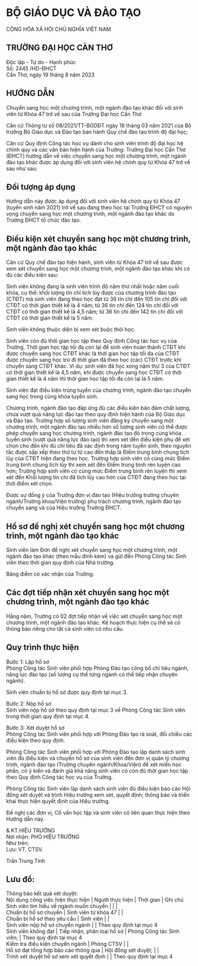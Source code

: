 # BỘ GIÁO DỤC VÀ ĐÀO TẠO  
CỘNG HÒA XÃ HỘI CHỦ NGHĨA VIỆT NAM  

## TRƯỜNG ĐẠI HỌC CÀN THƠ  
Độc lập - Tự do - Hạnh phúc  
Số: 2445 /HD-ĐHCT  
Cần Thơ, ngày 19 tháng 8 năm 2023  

## HƯỚNG DẪN  
Chuyển sang học một chương trình, một ngành đào tạo khác đối với sinh viên từ Khóa 47 trở về sau của Trường Đại học Cần Thơ  

Căn cứ Thông tư số 08/2021/TT-BGDĐT ngày 18 tháng 03 năm 2021 của Bộ trưởng Bộ Giáo dục và Đào tạo ban hành Quy chế đào tạo trình độ đại học;  

Căn cứ Quy định Công tác học vụ dành cho sinh viên trình độ đại học hệ chính quy và các văn bản hiện hành của Trường: Trường Đại học Cần Thơ (ĐHCT) hướng dẫn về việc chuyển sang học một chương trình, một ngành đào tạo khác được áp dụng đối với sinh viên hệ chính quy từ Khóa 47 trở về sau như sau:  

## Đối tượng áp dụng  
Hướng dẫn này được áp dụng đối với sinh viên hệ chính quy từ Khóa 47 (tuyển sinh năm 2021) trở về sau đang theo học tại Trường ĐHCT có nguyện vọng chuyển sang học một chương trình, một ngành đào tạo khác do Trường ĐHCT tổ chức đào tạo.  

## Điều kiện xét chuyển sang học một chương trình, một ngành đào tạo khác  
Căn cứ Quy chế đào tạo hiện hành, sinh viên từ Khóa 47 trở về sau được xem xét chuyển sang học một chương trình, một ngành đào tạo khác khi có đủ các điều kiện sau:  

Sinh viên không đang là sinh viên trình độ năm thứ nhất hoặc năm cuối khóa, cụ thể: khối lượng tín chỉ tích lũy được của chương trình đào tạo (CTĐT) mà sinh viên đang theo học đạt từ 36 tín chỉ đến 105 tín chỉ đối với CTĐT có thời gian thiết kế là 4 năm; từ 36 tín chỉ đến 124 tín chỉ đối với CTĐT có thời gian thiết kế là 4,5 năm; từ 36 tín chỉ đến 142 tín chỉ đối với CTĐT có thời gian thiết kế là 5 năm.  

Sinh viên không thuộc diện bị xem xét buộc thôi học.  

Sinh viên còn đủ thời gian học tập theo Quy định Công tác học vụ của Trường. Thời gian học tập tối đa còn lại để sinh viên hoàn thành CTĐT khi được chuyển sang học CTĐT khác là thời gian học tập tối đa của CTĐT được chuyển sang học trừ đi thời gian đã theo học (các) CTĐT trước khi chuyển sang CTĐT khác. Ví dụ: sinh viên đã học xong năm thứ 3 của CTĐT có thời gian thiết kế là 4,5 năm, khi được chuyển sang học CTĐT có thời gian thiết kế là 4 năm thì thời gian học tập tối đa còn lại là 5 năm.  

Sinh viên đạt điều kiện trúng tuyển của chương trình, ngành đào tạo chuyển sang học trong cùng khóa tuyển sinh.  

Chương trình, ngành đào tạo đáp ứng đủ các điều kiện bảo đảm chất lượng, chưa vượt quá năng lực đào tạo theo quy định hiện hành của Bộ Giáo dục và Đào tạo. Trường hợp số lượng sinh viên đăng ký chuyển sang một chương trình, một ngành đào tạo nhiều hơn số lượng sinh viên có thể được phép chuyển sang học chương trình, ngành đào tạo đó trong cùng khóa tuyển sinh (vượt quá năng lực đào tạo) thì xem xét đến điều kiện phụ để xét chọn cho đến khi đủ chỉ tiêu đã xác định trong năm tuyển sinh, theo nguyên tắc được sắp xếp theo thứ tự từ cao đến thấp là Điểm trung bình chung tích lũy của CTĐT hiện đang theo học. Trường hợp sinh viên có cùng mức Điểm trung bình chung tích lũy thì xem xét đến Điểm trung bình rèn luyện cao hơn; Trường hợp sinh viên có cùng mức Điểm trung bình rèn luyện thì xem xét đến Khối lượng tín chỉ đã tích lũy cao hơn của CTĐT đang theo học tại thời điểm xét chọn.  

Được sự đồng ý của Trưởng đơn vị đào tạo (Hiệu trưởng trường chuyên ngành/Trưởng khoa/Viện trưởng) phụ trách chương trình, ngành đào tạo chuyển sang và của Hiệu trưởng Trường ĐHCT.  

## Hồ sơ đề nghị xét chuyển sang học một chương trình, một ngành đào tạo khác  
Sinh viên làm Đơn đề nghị xét chuyển sang học một chương trình, một ngành đào tạo khác (theo mẫu đính kèm) và gửi đến Phòng Công tác Sinh viên theo thời gian quy định của Nhà trường.  

Bảng điểm có xác nhận của Trường.  

## Các đợt tiếp nhận xét chuyển sang học một chương trình, một ngành đào tạo khác  
Hằng năm, Trường có 02 đợt tiếp nhận về việc xét chuyển sang học một chương trình, một ngành đào tạo khác. Kế hoạch thực hiện cụ thể sẽ có thông báo riêng cho tất cả sinh viên có nhu cầu.  

## Quy trình thực hiện  
Bước 1: Lập hồ sơ  
Phòng Công tác Sinh viên phối hợp Phòng Đào tạo công bố chỉ tiêu ngành, năng lực đào tạo (số lượng cụ thể từng ngành có thể tiếp nhận chuyên ngành).  

Sinh viên chuẩn bị hồ sơ được quy định tại mục 3.  

Bước 2: Nộp hồ sơ  
Sinh viên nộp hồ sơ theo quy định tại mục 3 về Phòng Công tác Sinh viên trong thời gian quy định tại mục 4.  

Bước 3: Xét duyệt hồ sơ  
Phòng Công tác Sinh viên phối hợp với Phòng Đào tạo rà soát, đối chiều các điều kiện theo quy định.  

Phòng Công tác Sinh viên phối hợp với Phòng Đào tạo lập danh sách sinh viên đủ điều kiện và chuyển hồ sơ của sinh viên đến đơn vị quản lý chương trình, ngành đào tạo (Trường chuyên ngành/Khoa/Viện) để xét miễn học phần, có ý kiến và đánh giá khả năng sinh viên có còn đủ thời gian học tập theo Quy định Công tác học vụ của Trường.  

Phòng Công tác Sinh viên lập danh sách sinh viên đủ điều kiện báo cáo Hội đồng xét duyệt và trình Hiệu trưởng xem xét, quyết định; thông báo và triển khai thực hiện quyết định của Hiệu trưởng.  

Đề nghị các đơn vị, Cố vấn học tập và sinh viên có liên quan thực hiện theo Hướng dẫn này.  

& KT.HIỆU TRƯỞNG  
Nơi nhận: PHÓ HIỆU TRƯỞNG  
Như trên;  
Lưu: VT, CTSV.  

Trần Trung Tính  

## Lưu đồ:  
Thông báo kết quả xét duyệt:  
Nội dung công việc hiện thực hiện | Người thực hiện | Thời gian | Ghi chú  
Sinh viên tìm hiểu về ngành muốn chuyển | | |  
Chuẩn bị hồ sơ chuyển | Sinh viên từ khóa 47 | |  
Chuẩn bị hồ sơ theo yêu cầu | Sinh viên | |  
Sinh viên nộp hồ sơ chuyển ngành | | Theo quy định tại mục 4  
Sinh viên không đạt | Tiếp nhận, phân loại hồ sơ | Phòng Công tác Sinh viên; | Theo quy định tại mục 4  
Kiểm tra điều kiện chuyển ngành | Phòng CTSV | |  
Hồ sơ đạt tổng hợp báo cáo thông qua | Hội đồng xét duyệt; | |  
Trình xét duyệt hồ sơ xem xét quyết định | | Theo quy định tại mục 4  